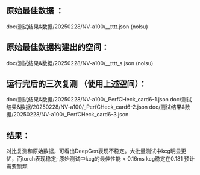 ## 原始最佳数据 ：   
doc/测试结果&数据/20250228/NV-a100/__tttt.json (nolsu)
## 原始最佳数据构建出的空间：
doc/测试结果&数据/20250228/NV-a100/__tttt_s.json (nolsu)

## 运行完后的三次复测 （使用上述空间）：   
doc/测试结果&数据/20250228/NV-a100/_PerfCHeck_card6-1.json
doc/测试结果&数据/20250228/NV-a100/_PerfCHeck_card6-2.json
doc/测试结果&数据/20250228/NV-a100/_PerfCHeck_card6-3.json

## 结果：   
对比复测和原始数据，可看出DeepGen表现不稳定。大批量测试中kcg明显更优，而torch表现稳定; 原始测试中kcg的最佳性能 < 0.16ms kcg稳定在0.181
预计需要锁频
